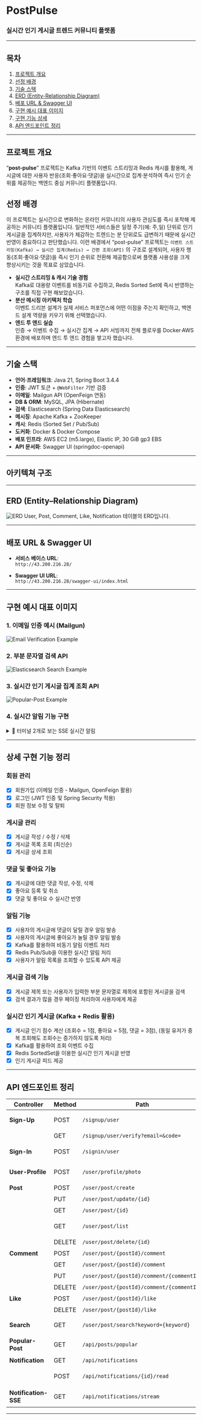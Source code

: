 # PostPulse

### 실시간 인기 게시글 트렌드 커뮤니티 플랫폼

---

## 목차
1. [프로젝트 개요](#프로젝트-개요)  
2. [선정 배경](#선정-배경)  
3. [기술 스택](#기술-스택)  
4. [ERD (Entity-Relationship Diagram)](#erd-entity-relationship-diagram)
5. [배포 URL & Swagger UI](#배포-url--swagger-ui)
6. [구현 예시 대표 이미지](#구현-예시-대표-이미지) 
7. [구현 기능 상세](#구현-기능-상세)  
8. [API 엔드포인트 정리](#api-엔드포인트-정리)  


---

## 프로젝트 개요
“**post-pulse**” 프로젝트는 Kafka 기반의 이벤트 스트리밍과 Redis 캐시를 활용해, 게시글에 대한 사용자 반응(조회·좋아요·댓글)을 실시간으로 집계·분석하여 즉시 인기 순위를 제공하는 백엔드 중심 커뮤니티 플랫폼입니다.

## 선정 배경

이 프로젝트는 실시간으로 변화하는 온라인 커뮤니티의 사용자 관심도를 즉시 포착해 제공하는 커뮤니티 플랫폼입니다.
일반적인 서비스들은 일정 주기(예: 주,일) 단위로 인기 게시글을 집계하지만, 사용자가 체감하는 트렌드는 분 단위로도 급변하기 때문에 실시간 반영이 중요하다고 판단했습니다.
이런 배경에서 “post-pulse” 프로젝트는
`이벤트 스트리밍(Kafka) → 실시간 집계(Redis) → 간편 조회(API)`
의 구조로 설계되어, 사용자 행동(조회·좋아요·댓글)을 즉시 인기 순위로 전환해 제공함으로써 플랫폼 사용성을 크게 향상시키는 것을 목표로 삼았습니다.

- **실시간 스트리밍 & 캐시 기술 경험**  
  Kafka로 대용량 이벤트를 비동기로 수집하고, Redis Sorted Set에 즉시 반영하는 구조를 직접 구현 해보았습니다.  
- **분산 메시징 아키텍처 학습**  
  이벤트 드리븐 설계가 실제 서비스 퍼포먼스에 어떤 이점을 주는지 확인하고, 백엔드 설계 역량을 키우기 위해 선택했습니다.  
- **엔드 투 엔드 실습**  
  인증 → 이벤트 수집 → 실시간 집계 → API 서빙까지 전체 플로우를 Docker·AWS 환경에 배포하며 엔드 투 엔드 경험을 쌓고자 했습니다.

---

## 기술 스택
- **언어·프레임워크**: Java 21, Spring Boot 3.4.4  
- **인증**: JWT 토큰 + `@WebFilter` 기반 검증  
- **이메일**: Mailgun API (OpenFeign 연동)  
- **DB & ORM**: MySQL, JPA (Hibernate)  
- **검색**: Elasticsearch (Spring Data Elasticsearch)  
- **메시징**: Apache Kafka + ZooKeeper  
- **캐시**: Redis (Sorted Set / Pub/Sub)  
- **도커화**: Docker & Docker Compose  
- **배포 인프라**: AWS EC2 (m5.large), Elastic IP, 30 GiB gp3 EBS  
- **API 문서화**: Swagger UI (springdoc-openapi)  

---
## 아키텍쳐 구조
---

## ERD (Entity–Relationship Diagram)
![ERD](docs/PostPulse-3.png) 
User, Post, Comment, Like, Notification 테이블의 ERD입니다.

---

## 배포 URL & Swagger UI

- **서비스 베이스 URL**:  
  `http://43.200.216.28/`

- **Swagger UI URL**:  
  `http://43.200.216.28/swagger-ui/index.html`

---

## 구현 예시 대표 이미지

### 1. 이메일 인증 예시 (Mailgun)
![Email Verification Example](docs/postman/email_verification.png)


### 2. 부분 문자열 검색 API
![Elasticsearch Search Example](docs/postman/elasticsearch_search.png)


### 3. 실시간 인기 게시글 집계 조회 API
![Popular-Post Example](docs/postman/popular_example.png)


### 4. 실시간 알림 기능 구현
<details>
  <summary>🔽 터미널 2개로 보는 SSE 실시간 알림</summary>

  ![Notification SSE Demo](docs/postman/notification_sse.png)
</details>


---


## 상세 구현 기능 정리 

### 회원 관리
- [x] 회원가입 (이메일 인증 - Mailgun, OpenFeign 활용)
- [x] 로그인 (JWT 인증 및 Spring Security 적용)
- [x] 회원 정보 수정 및 탈퇴

### 게시글 관리
- [x] 게시글 작성 / 수정 / 삭제
- [x] 게시글 목록 조회 (최신순)
- [x] 게시글 상세 조회

### 댓글 및 좋아요 기능
- [x] 게시글에 대한 댓글 작성, 수정, 삭제
- [x] 좋아요 등록 및 취소
- [x] 댓글 및 좋아요 수 실시간 반영

### 알림 기능
 - [X] 사용자의 게시글에 댓글이 달릴 경우 알림 발송
 - [x] 사용자의 게시글에 좋아요가 눌릴 경우 알림 발송
 - [x] Kafka를 활용하여 비동기 알림 이벤트 처리
 - [x] Redis Pub/Sub을 이용한 실시간 알림 처리
 - [x] 사용자가 알림 목록을 조회할 수 있도록 API 제공

### 게시글 검색 기능
- [x] 게시글 제목 또는 사용자가 입력한 부분 문자열로 제목에 포함된 게시글을 검색
- [x] 검색 결과가 많을 경우 페이징 처리하여 사용자에게 제공

### 실시간 인기 게시글 (Kafka + Redis 활용)
- [x] 게시글 인기 점수 계산 (조회수 = 1점, 좋아요 = 5점, 댓글 = 3점), (동일 유저가 중복 조회해도 조회수는 증가하지 않도록 처리)
- [x] Kafka를 활용하여 조회 이벤트 수집
- [x] Redis SortedSet을 이용한 실시간 인기 게시글 반영
- [x] 인기 게시글 피드 제공

---


## API 엔드포인트 정리

| Controller                     | Method | Path                                     | Description                         |
|--------------------------------|--------|------------------------------------------|-------------------------------------|
| **Sign-Up**                    | POST   | `/signup/user`                           | 이메일 인증 링크 발송 및 회원가입      |
|                                | GET    | `/signup/user/verify?email=&code=`       | 이메일 인증 처리                    |
| **Sign-In**                    | POST   | `/signin/user`                           | 사용자 로그인 (JWT 발급)             |
| **User-Profile**               | POST   | `/user/profile/photo`                    | 프로필 사진 업로드 (S3)             |
| **Post**                       | POST   | `/user/post/create`                      | 게시글 작성                         |
|                                | PUT    | `/user/post/update/{id}`                 | 게시글 수정                         |
|                                | GET    | `/user/post/{id}`                        | 게시글 상세 조회                    |
|                                | GET    | `/user/post/list`                        | 게시글 목록 조회 (최신순·페이징)    |
|                                | DELETE | `/user/post/delete/{id}`                 | 게시글 삭제                         |
| **Comment**                    | POST   | `/user/post/{postId}/comment`            | 댓글 작성                           |
|                                | GET    | `/user/post/{postId}/comment`            | 댓글 목록 조회                      |
|                                | PUT    | `/user/post/{postId}/comment/{commentId}`| 댓글 수정                           |
|                                | DELETE | `/user/post/{postId}/comment/{commentId}`| 댓글 삭제                           |
| **Like**                       | POST   | `/user/post/{postId}/like`               | 좋아요 등록                         |
|                                | DELETE | `/user/post/{postId}/like`               | 좋아요 취소                         |
| **Search**                     | GET    | `/user/post/search?keyword={keyword}`    | 게시글 검색 (Elasticsearch)         |
| **Popular-Post**               | GET    | `/api/posts/popular`                     | 인기 게시글 Top-N 조회              |
| **Notification**               | GET    | `/api/notifications`                     | 알림 목록 조회                      |
|                                | POST   | `/api/notifications/{id}/read`           | 특정 알림 읽음 처리                |
| **Notification-SSE**           | GET    | `/api/notifications/stream`              | 실시간 알림 스트리밍 (SSE)          |

---






































